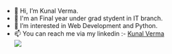 - 👋 Hi, I’m Kunal Verma.
- 📖 I'm an Final year under grad stydent in IT branch.
- 👀 I’m interested in Web Development and Python.
- 📫 You can reach me via my linkedin :- <a href = "https://www.linkedin.com/in/kunal-verma-86aa0b204/" target="_blank">Kunal Verma</a><br/>
![](https://komarev.com/ghpvc/?username=fadingreality1&blueviolet)
